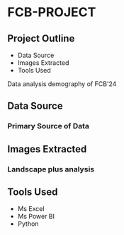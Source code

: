 # FCB-PROJECT
## Project Outline
- Data Source
- Images Extracted
- Tools Used
  
Data analysis demography of FCB'24

## Data Source
### Primary Source of Data

## Images Extracted
### Landscape plus analysis

## Tools Used

- Ms Excel
- Ms Power BI
- Python
